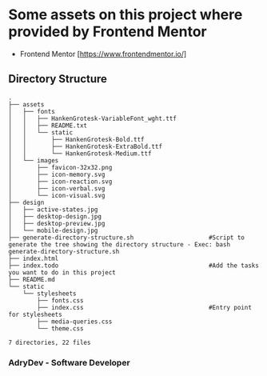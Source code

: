 # Some assets on this project where provided by Frontend Mentor

- Frontend Mentor [https://www.frontendmentor.io/]

## Directory Structure
```
.
├── assets
│   ├── fonts
│   │   ├── HankenGrotesk-VariableFont_wght.ttf
│   │   ├── README.txt
│   │   └── static
│   │       ├── HankenGrotesk-Bold.ttf
│   │       ├── HankenGrotesk-ExtraBold.ttf
│   │       └── HankenGrotesk-Medium.ttf
│   └── images
│       ├── favicon-32x32.png
│       ├── icon-memory.svg
│       ├── icon-reaction.svg
│       ├── icon-verbal.svg
│       └── icon-visual.svg
├── design
│   ├── active-states.jpg
│   ├── desktop-design.jpg
│   ├── desktop-preview.jpg
│   └── mobile-design.jpg
├── generate-directory-structure.sh                     #Script to generate the tree showing the directory structure - Exec: bash generate-directory-structure.sh
├── index.html
├── index.todo                                          #Add the tasks you want to do in this project
├── README.md
└── static
    └── stylesheets
        ├── fonts.css
        ├── index.css                                   #Entry point for stylesheets
        ├── media-queries.css
        └── theme.css

7 directories, 22 files

```

### AdryDev - Software Developer
